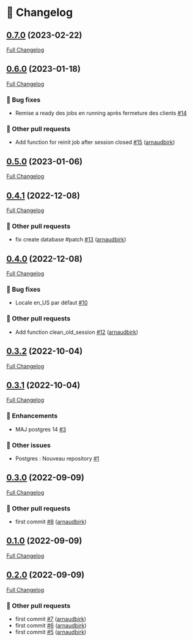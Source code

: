 # 📑 Changelog

## [0.7.0](https://github.com/ign-gpao/database/tree/0.7.0) (2023-02-22)

[Full Changelog](https://github.com/ign-gpao/database/compare/0.6.0...0.7.0)

## [0.6.0](https://github.com/ign-gpao/database/tree/0.6.0) (2023-01-18)

[Full Changelog](https://github.com/ign-gpao/database/compare/0.5.0...0.6.0)

### 🐛 Bug fixes

- Remise a ready des jobs en running après fermeture des clients [\#14](https://github.com/ign-gpao/database/issues/14)

### 📁 Other pull requests

- Add function for reinit job after session closed [\#15](https://github.com/ign-gpao/database/pull/15) ([arnaudbirk](https://github.com/arnaudbirk))

## [0.5.0](https://github.com/ign-gpao/database/tree/0.5.0) (2023-01-06)

[Full Changelog](https://github.com/ign-gpao/database/compare/0.4.1...0.5.0)

## [0.4.1](https://github.com/ign-gpao/database/tree/0.4.1) (2022-12-08)

[Full Changelog](https://github.com/ign-gpao/database/compare/0.4.0...0.4.1)

### 📁 Other pull requests

- fix create database \#patch [\#13](https://github.com/ign-gpao/database/pull/13) ([arnaudbirk](https://github.com/arnaudbirk))

## [0.4.0](https://github.com/ign-gpao/database/tree/0.4.0) (2022-12-08)

[Full Changelog](https://github.com/ign-gpao/database/compare/0.3.2...0.4.0)

### 🐛 Bug fixes

- Locale en\_US par défaut [\#10](https://github.com/ign-gpao/database/issues/10)

### 📁 Other pull requests

- Add function clean\_old\_session [\#12](https://github.com/ign-gpao/database/pull/12) ([arnaudbirk](https://github.com/arnaudbirk))

## [0.3.2](https://github.com/ign-gpao/database/tree/0.3.2) (2022-10-04)

[Full Changelog](https://github.com/ign-gpao/database/compare/0.3.1...0.3.2)

## [0.3.1](https://github.com/ign-gpao/database/tree/0.3.1) (2022-10-04)

[Full Changelog](https://github.com/ign-gpao/database/compare/0.3.0...0.3.1)

### 🚀 Enhancements

- MAJ postgres 14 [\#3](https://github.com/ign-gpao/database/issues/3)

### 📁 Other issues

- Postgres : Nouveau repository [\#1](https://github.com/ign-gpao/database/issues/1)

## [0.3.0](https://github.com/ign-gpao/database/tree/0.3.0) (2022-09-09)

[Full Changelog](https://github.com/ign-gpao/database/compare/0.1.0...0.3.0)

### 📁 Other pull requests

- first commit [\#8](https://github.com/ign-gpao/database/pull/8) ([arnaudbirk](https://github.com/arnaudbirk))

## [0.1.0](https://github.com/ign-gpao/database/tree/0.1.0) (2022-09-09)

[Full Changelog](https://github.com/ign-gpao/database/compare/0.2.0...0.1.0)

## [0.2.0](https://github.com/ign-gpao/database/tree/0.2.0) (2022-09-09)

[Full Changelog](https://github.com/ign-gpao/database/compare/a742781d62a44c923d8ce24ae54785690d52709a...0.2.0)

### 📁 Other pull requests

- first commit [\#7](https://github.com/ign-gpao/database/pull/7) ([arnaudbirk](https://github.com/arnaudbirk))
- first commit [\#6](https://github.com/ign-gpao/database/pull/6) ([arnaudbirk](https://github.com/arnaudbirk))
- first commit [\#5](https://github.com/ign-gpao/database/pull/5) ([arnaudbirk](https://github.com/arnaudbirk))



